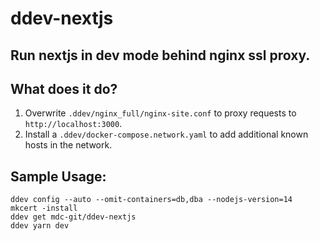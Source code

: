 # ddev-nextjs

## Run nextjs in dev mode behind nginx ssl proxy.

## What does it do?

1. Overwrite `.ddev/nginx_full/nginx-site.conf` to proxy requests to `http://localhost:3000`.
2. Install a `.ddev/docker-compose.network.yaml` to add additional known hosts in the network.

## Sample Usage:

```
ddev config --auto --omit-containers=db,dba --nodejs-version=14
mkcert -install
ddev get mdc-git/ddev-nextjs
ddev yarn dev
```

